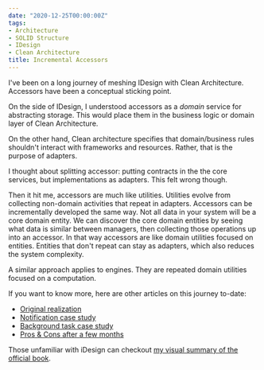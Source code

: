 ```yaml
---
date: "2020-12-25T00:00:00Z"
tags:
- Architecture
- SOLID Structure
- IDesign
- Clean Architecture
title: Incremental Accessors
---
```


I've been on a long journey of meshing IDesign with Clean Architecture. Accessors have been a conceptual sticking point. 

On the side of IDesign, I understood accessors as a *domain* service for abstracting storage. This would place them in the business logic or domain layer of Clean Architecture.

On the other hand, Clean architecture specifies that domain/business rules shouldn't interact with frameworks and resources. Rather, that is the purpose of adapters.

I thought about splitting accessor: putting contracts in the the core services, but implementations as adapters. This felt wrong though.

Then it hit me, accessors are much like utilities. Utilities evolve from collecting non-domain activities that repeat in adapters. Accessors can be incrementally developed the same way. Not all data in your system will be a core domain entity. We can discover the core domain entities by seeing what data is similar between managers, then collecting those operations up into an accessor. In that way accessors are like domain utilities focused on entities. Entities that don't repeat can stay as adapters, which also reduces the system complexity.

A similar approach applies to engines. They are repeated domain utilities focused on a computation.

If you want to know more, here are other articles on this journey to-date:
- [Original realization](../posts/2020-07-10-Synthesizing-Structure.md)
- [Notification case study](../posts/2020-08-14-Notification-Design.md)
- [Background task case study](../posts/2020-09-11-Background-Task-Refactor.md)
- [Pros & Cons after a few months](../posts/2020-09-17-Solid-Structure-Checkin.md)

Those unfamiliar with iDesign can checkout [my visual summary of the official book](../posts/2020-07-03-iDesign-Visual-Summary.md).